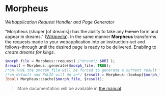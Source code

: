 Morpheus
========

*Webapplication Request Handler and Page Generator*

"Morpheus (shaper [of dreams]) has the ability to take any ~~human~~ form and appear in dreams." ([Wikipedia](http://en.wikipedia.org/wiki/Morpheus_%28mythology%29)). In the same manner **Morpheus** transforms the requests made to your webapplication into an instruction-set and follows-through until the desired page is ready to be delivered. Enabling to *create dreams for kings*.

```php
$morph_file = Morpheus::request( /*dream*/ $URI );
$result = Morpheus::generate($morph_file, TRUE);
/*on TRUE the $morph_file will be forced to generate a current result */
/*on default and FALSE will do an*/ $result = Morpheus::lookup($morph_file);
(bool) Morpheus::cache($morph_file, $result);
```

> More documentation will be available in [the manual](/manual/morpheus)
